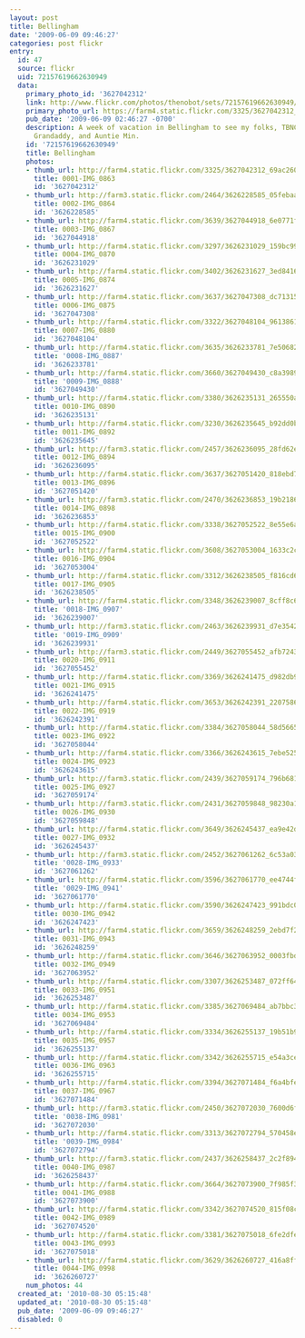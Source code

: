 ```yaml
---
layout: post
title: Bellingham
date: '2009-06-09 09:46:27'
categories: post flickr
entry:
  id: 47
  source: flickr
  uid: 72157619662630949
  data:
    primary_photo_id: '3627042312'
    link: http://www.flickr.com/photos/thenobot/sets/72157619662630949/
    primary_photo_url: https://farm4.static.flickr.com/3325/3627042312_69ac260159_m.jpg
    pub_date: '2009-06-09 02:46:27 -0700'
    description: A week of vacation in Bellingham to see my folks, TBNC, Grandmother,
      Grandaddy, and Auntie Min.
    id: '72157619662630949'
    title: Bellingham
    photos:
    - thumb_url: http://farm4.static.flickr.com/3325/3627042312_69ac260159_s.jpg
      title: 0001-IMG_0863
      id: '3627042312'
    - thumb_url: http://farm3.static.flickr.com/2464/3626228585_05febaa640_s.jpg
      title: 0002-IMG_0864
      id: '3626228585'
    - thumb_url: http://farm4.static.flickr.com/3639/3627044918_6e0771fccb_s.jpg
      title: 0003-IMG_0867
      id: '3627044918'
    - thumb_url: http://farm4.static.flickr.com/3297/3626231029_159bc99a8b_s.jpg
      title: 0004-IMG_0870
      id: '3626231029'
    - thumb_url: http://farm4.static.flickr.com/3402/3626231627_3ed8416d2a_s.jpg
      title: 0005-IMG_0874
      id: '3626231627'
    - thumb_url: http://farm4.static.flickr.com/3637/3627047308_dc71315201_s.jpg
      title: 0006-IMG_0875
      id: '3627047308'
    - thumb_url: http://farm4.static.flickr.com/3322/3627048104_9613861fc0_s.jpg
      title: 0007-IMG_0880
      id: '3627048104'
    - thumb_url: http://farm4.static.flickr.com/3635/3626233781_7e50682709_s.jpg
      title: '0008-IMG_0887'
      id: '3626233781'
    - thumb_url: http://farm4.static.flickr.com/3660/3627049430_c8a3989350_s.jpg
      title: '0009-IMG_0888'
      id: '3627049430'
    - thumb_url: http://farm4.static.flickr.com/3380/3626235131_265550a7d4_s.jpg
      title: 0010-IMG_0890
      id: '3626235131'
    - thumb_url: http://farm4.static.flickr.com/3230/3626235645_b92dd0bbc1_s.jpg
      title: 0011-IMG_0892
      id: '3626235645'
    - thumb_url: http://farm3.static.flickr.com/2457/3626236095_28fd62e69c_s.jpg
      title: 0012-IMG_0894
      id: '3626236095'
    - thumb_url: http://farm4.static.flickr.com/3637/3627051420_818ebd72f9_s.jpg
      title: 0013-IMG_0896
      id: '3627051420'
    - thumb_url: http://farm3.static.flickr.com/2470/3626236853_19b21868d3_s.jpg
      title: 0014-IMG_0898
      id: '3626236853'
    - thumb_url: http://farm4.static.flickr.com/3338/3627052522_8e55e6a82c_s.jpg
      title: 0015-IMG_0900
      id: '3627052522'
    - thumb_url: http://farm4.static.flickr.com/3608/3627053004_1633c2cd5b_s.jpg
      title: 0016-IMG_0904
      id: '3627053004'
    - thumb_url: http://farm4.static.flickr.com/3312/3626238505_f816cd68f8_s.jpg
      title: 0017-IMG_0905
      id: '3626238505'
    - thumb_url: http://farm4.static.flickr.com/3348/3626239007_8cff8c65cb_s.jpg
      title: '0018-IMG_0907'
      id: '3626239007'
    - thumb_url: http://farm3.static.flickr.com/2463/3626239931_d7e3542787_s.jpg
      title: '0019-IMG_0909'
      id: '3626239931'
    - thumb_url: http://farm3.static.flickr.com/2449/3627055452_afb7243268_s.jpg
      title: 0020-IMG_0911
      id: '3627055452'
    - thumb_url: http://farm4.static.flickr.com/3369/3626241475_d982db95f7_s.jpg
      title: 0021-IMG_0915
      id: '3626241475'
    - thumb_url: http://farm4.static.flickr.com/3653/3626242391_220758636f_s.jpg
      title: 0022-IMG_0919
      id: '3626242391'
    - thumb_url: http://farm4.static.flickr.com/3384/3627058044_58d56653f4_s.jpg
      title: 0023-IMG_0922
      id: '3627058044'
    - thumb_url: http://farm4.static.flickr.com/3366/3626243615_7ebe525854_s.jpg
      title: 0024-IMG_0923
      id: '3626243615'
    - thumb_url: http://farm3.static.flickr.com/2439/3627059174_796b6812b5_s.jpg
      title: 0025-IMG_0927
      id: '3627059174'
    - thumb_url: http://farm3.static.flickr.com/2431/3627059848_98230a19d2_s.jpg
      title: 0026-IMG_0930
      id: '3627059848'
    - thumb_url: http://farm4.static.flickr.com/3649/3626245437_ea9e42d02e_s.jpg
      title: 0027-IMG_0932
      id: '3626245437'
    - thumb_url: http://farm3.static.flickr.com/2452/3627061262_6c53a03ff3_s.jpg
      title: '0028-IMG_0933'
      id: '3627061262'
    - thumb_url: http://farm4.static.flickr.com/3596/3627061770_ee4744fd11_s.jpg
      title: '0029-IMG_0941'
      id: '3627061770'
    - thumb_url: http://farm4.static.flickr.com/3590/3626247423_991bdc03b5_s.jpg
      title: 0030-IMG_0942
      id: '3626247423'
    - thumb_url: http://farm4.static.flickr.com/3659/3626248259_2ebd7f264d_s.jpg
      title: 0031-IMG_0943
      id: '3626248259'
    - thumb_url: http://farm4.static.flickr.com/3646/3627063952_0003fbd589_s.jpg
      title: 0032-IMG_0949
      id: '3627063952'
    - thumb_url: http://farm4.static.flickr.com/3307/3626253487_072ff64e54_s.jpg
      title: 0033-IMG_0951
      id: '3626253487'
    - thumb_url: http://farm4.static.flickr.com/3385/3627069484_ab7bbc3180_s.jpg
      title: 0034-IMG_0953
      id: '3627069484'
    - thumb_url: http://farm4.static.flickr.com/3334/3626255137_19b51b9ff5_s.jpg
      title: 0035-IMG_0957
      id: '3626255137'
    - thumb_url: http://farm4.static.flickr.com/3342/3626255715_e54a3ce094_s.jpg
      title: 0036-IMG_0963
      id: '3626255715'
    - thumb_url: http://farm4.static.flickr.com/3394/3627071484_f6a4bfe375_s.jpg
      title: 0037-IMG_0967
      id: '3627071484'
    - thumb_url: http://farm3.static.flickr.com/2450/3627072030_7600d6fbcf_s.jpg
      title: '0038-IMG_0981'
      id: '3627072030'
    - thumb_url: http://farm4.static.flickr.com/3313/3627072794_570458eae8_s.jpg
      title: '0039-IMG_0984'
      id: '3627072794'
    - thumb_url: http://farm3.static.flickr.com/2437/3626258437_2c2f894725_s.jpg
      title: 0040-IMG_0987
      id: '3626258437'
    - thumb_url: http://farm4.static.flickr.com/3664/3627073900_7f985f3a23_s.jpg
      title: 0041-IMG_0988
      id: '3627073900'
    - thumb_url: http://farm4.static.flickr.com/3342/3627074520_815f08cb66_s.jpg
      title: 0042-IMG_0989
      id: '3627074520'
    - thumb_url: http://farm4.static.flickr.com/3381/3627075018_6fe2dfe743_s.jpg
      title: 0043-IMG_0993
      id: '3627075018'
    - thumb_url: http://farm4.static.flickr.com/3629/3626260727_416a8ff9b7_s.jpg
      title: 0044-IMG_0998
      id: '3626260727'
    num_photos: 44
  created_at: '2010-08-30 05:15:48'
  updated_at: '2010-08-30 05:15:48'
  pub_date: '2009-06-09 09:46:27'
  disabled: 0
---
```

